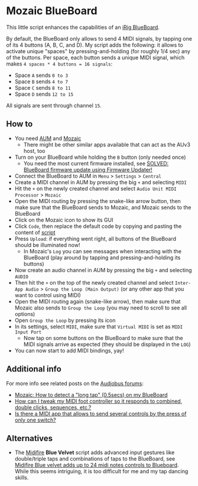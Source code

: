# Mozaic BlueBoard

This little script enhances the capabilities of an [iRig BlueBoard](https://www.ikmultimedia.com/products/irigblueboard/).

By default, the BlueBoard only allows to send 4 MIDI signals, by tapping one of its 4 buttons (A, B, C, and D). My script adds the following: it allows to activate unique "spaces" by pressing-and-holding (for roughly 1/4 sec) any of the buttons. Per space, each button sends a unique MIDI signal, which makes `4 spaces * 4 buttons = 16 signals`:

- Space `A` sends `0 to 3`
- Space `B` sends `4 to 7`
- Space `C` sends `8 to 11`
- Space `D` sends `12 to 15`

All signals are sent through channel `15`.

## How to

- You need [AUM](https://apps.apple.com/us/app/aum-audio-mixer/id1055636344) and [Mozaic](https://apps.apple.com/us/app/mozaic-plugin-workshop/id1457962653)
    - There might be other similar apps available that can act as the AUv3 host, too
- Turn on your BlueBoard while holding the `B` button (only needed once)
    - You need the most current firmware installed, see [SOLVED: BlueBoard firmware update using Firmware Updater!](https://cgi.ikmultimedia.com/ikforum/viewtopic.php?f=9&t=24780)
- Connect the BlueBoard to AUM in `Menu` > `Settings` > `Central`
- Create a MIDI channel in AUM by pressing the big `+` and selecting `MIDI`
- Hit the `+` on the newly created channel and select `Audio Unit MIDI Processor` > `Mozaic`
- Open the MIDI routing by pressing the snake-like arrow button, then make sure that the BlueBoard sends to Mozaic, and Mozaic sends to the BlueBoard
- Click on the Mozaic icon to show its GUI
- Click `Code`, then replace the default code by copying and pasting the content of [script](https://raw.githubusercontent.com/jmuheim/mozaic-blueboard/master/script)
- Press `Upload`: if everything went right, all buttons of the BlueBoard should be illuminated now!
    - In Mozaic's `Log` you can see messages when interacting with the BlueBoard (play around by tapping and pressing-and-holding its buttons)
- Now create an audio channel in AUM by pressing the big `+` and selecting `AUDIO`
- Then hit the `+` on the top of the newly created channel and select `Inter-App Audio` > `Group the Loop (Main Output)` (or any other app that you want to control using MIDI)
- Open the MIDI routing again (snake-like arrow), then make sure that Mozaic also sends to `Group the Loop` (you may need to scroll to see all options)
- Open `Group the Loop` by pressing its icon
- In its settings, select `MIDI`, make sure that `Virtual MIDI` is set as `MIDI Input Port`
    - Now tap on some buttons on the BlueBoard to make sure that the MIDI signals arrive as expected (they should be displayed in the `LOG`)
- You can now start to add MIDI bindings, yay!

## Additional info

For more info see related posts on the [Audiobus forums](https://forum.audiob.us/):

- [Mozaic: How to detect a "long tap" (0.5secs) on my BlueBoard](https://forum.audiob.us/discussion/39866/mozaic-how-to-detect-a-long-tap-0-5secs-on-my-blueboard)
- [How can I tweak my MIDI foot controller so it responds to combined, double clicks, sequences, etc.?](https://forum.audiob.us/discussion/39720/how-can-i-tweak-my-midi-foot-controller-so-it-responds-to-combined-double-clicks-sequences-etc)
- [Is there a MIDI app that allows to send several controls by the press of only one switch?](https://forum.audiob.us/discussion/39721/is-there-a-midi-app-that-allows-to-send-several-controls-by-the-press-of-only-one-switch#latest)

## Alternatives

- The [Midifire](https://apps.apple.com/us/app/midifire/id906600872) **Blue Velvet** script adds advanced input gestures like double/triple taps and combinations of taps to the BlueBoard, see [Midifire Blue velvet adds up to 24 midi notes controls to Blueboard](https://forum.audiob.us/discussion/29902/midifire-blue-velvet-adds-up-to-24-midi-notes-controls-to-blueboard/p1). While this seems intriguing, it is too difficult for me and my tap dancing skills.

